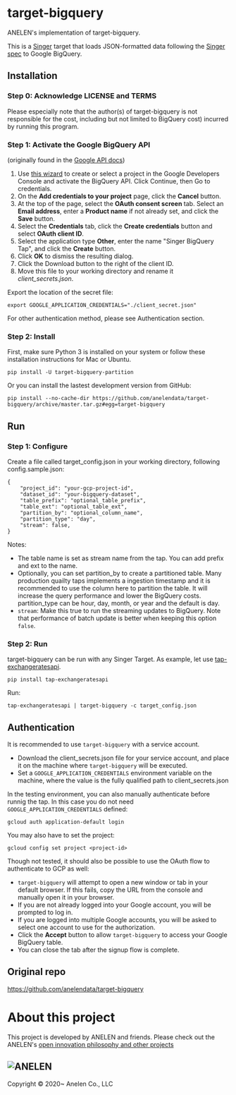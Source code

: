 # target-bigquery

ANELEN's implementation of target-bigquery.

This is a [Singer](https://singer.io) target that loads JSON-formatted data
following the [Singer spec](https://github.com/singer-io/getting-started/blob/master/SPEC.md)
to Google BigQuery.

## Installation

### Step 0: Acknowledge LICENSE and TERMS

Please especially note that the author(s) of target-bigquery is not responsible
for the cost, including but not limited to BigQuery cost) incurred by running
this program.

### Step 1: Activate the Google BigQuery API

(originally found in the [Google API docs](https://googlecloudplatform.github.io/google-cloud-python/latest/bigquery/usage.html))

 1. Use [this wizard](https://console.developers.google.com/start/api?id=bigquery-json.googleapis.com) to create or select a project in the Google Developers Console and activate the BigQuery API. Click Continue, then Go to credentials.
 2. On the **Add credentials to your project** page, click the **Cancel** button.
 3. At the top of the page, select the **OAuth consent screen** tab. Select an **Email address**, enter a **Product name** if not already set, and click the **Save** button.
 4. Select the **Credentials** tab, click the **Create credentials** button and select **OAuth client ID**.
 5. Select the application type **Other**, enter the name "Singer BigQuery Tap", and click the **Create** button.
 6. Click **OK** to dismiss the resulting dialog.
 7. Click the Download button to the right of the client ID.
 8. Move this file to your working directory and rename it *client_secrets.json*.


Export the location of the secret file:

```
export GOOGLE_APPLICATION_CREDENTIALS="./client_secret.json"
```

For other authentication method, please see Authentication section.

### Step 2: Install

First, make sure Python 3 is installed on your system or follow these 
installation instructions for Mac or Ubuntu.

```
pip install -U target-bigquery-partition
```

Or you can install the lastest development version from GitHub:

```
pip install --no-cache-dir https://github.com/anelendata/target-bigquery/archive/master.tar.gz#egg=target-bigquery
```

## Run

### Step 1: Configure

Create a file called target_config.json in your working directory, following 
config.sample.json:

```
{
    "project_id": "your-gcp-project-id",
    "dataset_id": "your-bigquery-dataset",
    "table_prefix": "optional_table_prefix",
    "table_ext": "optional_table_ext",
    "partition_by": "optional_column_name",
    "partition_type": "day",
    "stream": false,
}
```
Notes:
- The table name is set as stream name from the tap. You can add prefix and ext to the name.
- Optionally, you can set partition_by to create a partitioned table. Many production quailty taps implements a ingestion timestamp and it is recommended to use the column here to partition the table. It will increase the query performance and lower the BigQuery costs. partition_type can be hour, day, month, or year and the default is day.
- `stream`: Make this true to run the streaming updates to BigQuery. Note that performance of batch update is better when keeping this option `false`.

### Step 2: Run

target-bigquery can be run with any Singer Target. As example, let use
[tap-exchangeratesapi](https://github.com/singer-io/tap-exchangeratesapi).

```
pip install tap-exchangeratesapi
```

Run:

```
tap-exchangeratesapi | target-bigquery -c target_config.json
```

## Authentication

It is recommended to use `target-bigquery` with a service account.

- Download the client_secrets.json file for your service account, and place it
  on the machine where `target-bigquery` will be executed.
- Set a `GOOGLE_APPLICATION_CREDENTIALS` environment variable on the machine,
  where the value is the fully qualified path to client_secrets.json

In the testing environment, you can also manually authenticate before runnig
the tap. In this case you do not need `GOOGLE_APPLICATION_CREDENTIALS` defined:

```
gcloud auth application-default login
```

You may also have to set the project:

```
gcloud config set project <project-id>
```

Though not tested, it should also be possible to use the OAuth flow to
authenticate to GCP as well:
- `target-bigquery` will attempt to open a new window or tab in your default
  browser. If this fails, copy the URL from the console and manually open it
  in your browser.
- If you are not already logged into your Google account, you will be prompted
  to log in.
- If you are logged into multiple Google accounts, you will be asked to select
  one account to use for the authorization.
- Click the **Accept** button to allow `target-bigquery` to access your Google BigQuery
  table.
- You can close the tab after the signup flow is complete.

## Original repo
https://github.com/anelendata/target-bigquery

# About this project

This project is developed by
ANELEN and friends. Please check out the ANELEN's
[open innovation philosophy and other projects](https://anelen.co/open-source.html)

![ANELEN](https://avatars.githubusercontent.com/u/13533307?s=400&u=a0d24a7330d55ce6db695c5572faf8f490c63898&v=4)
---

Copyright &copy; 2020~ Anelen Co., LLC
